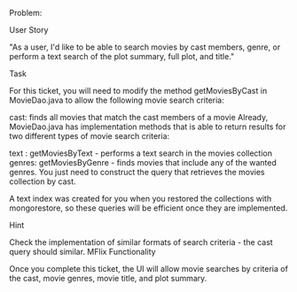 Problem:

User Story

"As a user, I'd like to be able to search movies by cast members, genre, or perform a text search of the plot summary, full plot, and title."

Task

For this ticket, you will need to modify the method getMoviesByCast in MovieDao.java to allow the following movie search criteria:

cast: finds all movies that match the cast members of a movie
Already, MovieDao.java has implementation methods that is able to return results for two different types of movie search criteria:

text : getMoviesByText - performs a text search in the movies collection
genres: getMoviesByGenre - finds movies that include any of the wanted genres.
You just need to construct the query that retrieves the movies collection by cast.

A text index was created for you when you restored the collections with mongorestore, so these queries will be efficient once they are implemented.

Hint

Check the implementation of similar formats of search criteria - the cast query should similar.
MFlix Functionality

Once you complete this ticket, the UI will allow movie searches by criteria of the cast, movie genres, movie title, and plot summary.
